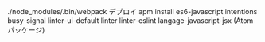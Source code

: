 ./node_modules/.bin/webpack  デプロイ
apm install es6-javascript intentions busy-signal linter-ui-default linter linter-eslint langage-javascript-jsx (Atomパッケージ)
